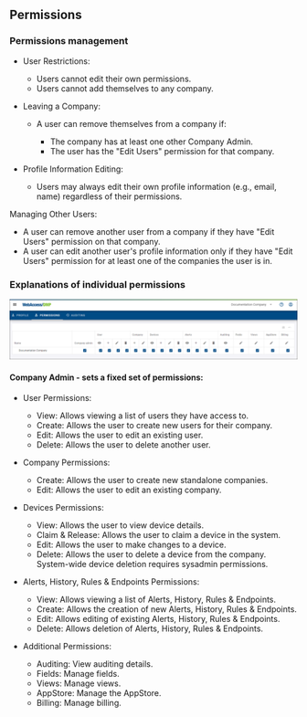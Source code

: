 ## Permissions

### Permissions management

- User Restrictions:

  - Users cannot edit their own permissions.
  - Users cannot add themselves to any company.

- Leaving a Company:

  - A user can remove themselves from a company if:

    - The company has at least one other Company Admin.
    - The user has the "Edit Users" permission for that company.

- Profile Information Editing:
  - Users may always edit their own profile information (e.g., email, name) regardless of their permissions.

Managing Other Users:

- A user can remove another user from a company if they have "Edit Users" permission on that company.
- A user can edit another user's profile information only if they have "Edit Users" permission for at least one of the companies the user is in.

### Explanations of individual permissions

![user_permissions](../../images/user-permissions.png "Permissions")

#### Company Admin - sets a fixed set of permissions:

- User Permissions:

  - View: Allows viewing a list of users they have access to.
  - Create: Allows the user to create new users for their company.
  - Edit: Allows the user to edit an existing user.
  - Delete: Allows the user to delete another user.

- Company Permissions:

  - Create: Allows the user to create new standalone companies.
  - Edit: Allows the user to edit an existing company.

- Devices Permissions:

  - View: Allows the user to view device details.
  - Claim & Release: Allows the user to claim a device in the system.
  - Edit: Allows the user to make changes to a device.
  - Delete: Allows the user to delete a device from the company. System-wide device deletion requires sysadmin permissions.

- Alerts, History, Rules & Endpoints Permissions:

  - View: Allows viewing a list of Alerts, History, Rules & Endpoints.
  - Create: Allows the creation of new Alerts, History, Rules & Endpoints.
  - Edit: Allows editing of existing Alerts, History, Rules & Endpoints.
  - Delete: Allows deletion of Alerts, History, Rules & Endpoints.

- Additional Permissions:
  - Auditing: View auditing details.
  - Fields: Manage fields.
  - Views: Manage views.
  - AppStore: Manage the AppStore.
  - Billing: Manage billing.
